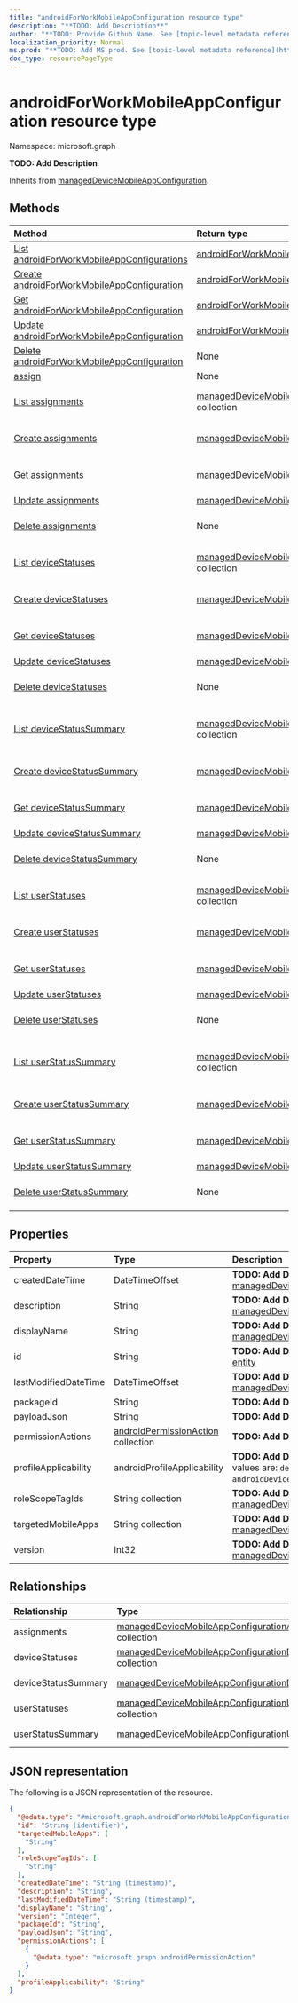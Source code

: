 ```yaml
---
title: "androidForWorkMobileAppConfiguration resource type"
description: "**TODO: Add Description**"
author: "**TODO: Provide Github Name. See [topic-level metadata reference](https://msgo.azurewebsites.net/add/document/guidelines/metadata.html#topic-level-metadata)**"
localization_priority: Normal
ms.prod: "**TODO: Add MS prod. See [topic-level metadata reference](https://msgo.azurewebsites.net/add/document/guidelines/metadata.html#topic-level-metadata)**"
doc_type: resourcePageType
---
```


# androidForWorkMobileAppConfiguration resource type

Namespace: microsoft.graph

**TODO: Add Description**


Inherits from [managedDeviceMobileAppConfiguration](../resources/manageddevicemobileappconfiguration.md).

## Methods
|Method|Return type|Description|
|:---|:---|:---|
|[List androidForWorkMobileAppConfigurations](../api/intune-androidforworkmobileappconfiguration-list.md)|[androidForWorkMobileAppConfiguration](../resources/intune-androidforworkmobileappconfiguration.md) collection|Get a list of the [androidForWorkMobileAppConfiguration](../resources/androidforworkmobileappconfiguration.md) objects and their properties.|
|[Create androidForWorkMobileAppConfiguration](../api/intune-androidforworkmobileappconfiguration-create.md)|[androidForWorkMobileAppConfiguration](../resources/intune-androidforworkmobileappconfiguration.md)|Create a new [androidForWorkMobileAppConfiguration](../resources/intune-androidforworkmobileappconfiguration.md) object.|
|[Get androidForWorkMobileAppConfiguration](../api/intune-androidforworkmobileappconfiguration-get.md)|[androidForWorkMobileAppConfiguration](../resources/intune-androidforworkmobileappconfiguration.md)|Read the properties and relationships of an [androidForWorkMobileAppConfiguration](../resources/intune-androidforworkmobileappconfiguration.md) object.|
|[Update androidForWorkMobileAppConfiguration](../api/intune-androidforworkmobileappconfiguration-update.md)|[androidForWorkMobileAppConfiguration](../resources/intune-androidforworkmobileappconfiguration.md)|Update the properties of an [androidForWorkMobileAppConfiguration](../resources/intune-androidforworkmobileappconfiguration.md) object.|
|[Delete androidForWorkMobileAppConfiguration](../api/intune-androidforworkmobileappconfiguration-delete.md)|None|Deletes an [androidForWorkMobileAppConfiguration](../resources/intune-androidforworkmobileappconfiguration.md) object.|
|[assign](../api/intune-androidforworkmobileappconfiguration-assign.md)|None|**TODO: Add Description**|
|[List assignments](../api/intune-androidforworkmobileappconfiguration-list-assignments.md)|[managedDeviceMobileAppConfigurationAssignment](../resources/intune-manageddevicemobileappconfigurationassignment.md) collection|Get the managedDeviceMobileAppConfigurationAssignment resources from the assignments navigation property.|
|[Create assignments](../api/intune-androidforworkmobileappconfiguration-post-assignments.md)|[managedDeviceMobileAppConfigurationAssignment](../resources/intune-manageddevicemobileappconfigurationassignment.md)|Create a new managedDeviceMobileAppConfigurationAssignment object.|
|[Get assignments](../api/intune-androidforworkmobileappconfiguration-get-manageddevicemobileappconfigurationassignment.md)|[managedDeviceMobileAppConfigurationAssignment](../resources/intune-manageddevicemobileappconfigurationassignment.md)|Read the properties and relationships of a [managedDeviceMobileAppConfigurationAssignment](../resources/intune-manageddevicemobileappconfigurationassignment.md) object.|
|[Update assignments](../api/intune-androidforworkmobileappconfiguration-update-assignments.md)|[managedDeviceMobileAppConfigurationAssignment](../resources/intune-manageddevicemobileappconfigurationassignment.md)|Update the properties of an assignments object.|
|[Delete assignments](../api/intune-androidforworkmobileappconfiguration-delete-assignments.md)|None|Delete a [managedDeviceMobileAppConfigurationAssignment](../resources/intune-manageddevicemobileappconfigurationassignment.md) object.|
|[List deviceStatuses](../api/intune-androidforworkmobileappconfiguration-list-devicestatuses.md)|[managedDeviceMobileAppConfigurationDeviceStatus](../resources/intune-manageddevicemobileappconfigurationdevicestatus.md) collection|Get the managedDeviceMobileAppConfigurationDeviceStatus resources from the deviceStatuses navigation property.|
|[Create deviceStatuses](../api/intune-androidforworkmobileappconfiguration-post-devicestatuses.md)|[managedDeviceMobileAppConfigurationDeviceStatus](../resources/intune-manageddevicemobileappconfigurationdevicestatus.md)|Create a new managedDeviceMobileAppConfigurationDeviceStatus object.|
|[Get deviceStatuses](../api/intune-androidforworkmobileappconfiguration-get-manageddevicemobileappconfigurationdevicestatus.md)|[managedDeviceMobileAppConfigurationDeviceStatus](../resources/intune-manageddevicemobileappconfigurationdevicestatus.md)|Read the properties and relationships of a [managedDeviceMobileAppConfigurationDeviceStatus](../resources/intune-manageddevicemobileappconfigurationdevicestatus.md) object.|
|[Update deviceStatuses](../api/intune-androidforworkmobileappconfiguration-update-devicestatuses.md)|[managedDeviceMobileAppConfigurationDeviceStatus](../resources/intune-manageddevicemobileappconfigurationdevicestatus.md)|Update the properties of a deviceStatuses object.|
|[Delete deviceStatuses](../api/intune-androidforworkmobileappconfiguration-delete-devicestatuses.md)|None|Delete a [managedDeviceMobileAppConfigurationDeviceStatus](../resources/intune-manageddevicemobileappconfigurationdevicestatus.md) object.|
|[List deviceStatusSummary](../api/intune-androidforworkmobileappconfiguration-list-devicestatussummary.md)|[managedDeviceMobileAppConfigurationDeviceSummary](../resources/intune-manageddevicemobileappconfigurationdevicesummary.md) collection|Get the managedDeviceMobileAppConfigurationDeviceSummary resources from the deviceStatusSummary navigation property.|
|[Create deviceStatusSummary](../api/intune-androidforworkmobileappconfiguration-post-devicestatussummary.md)|[managedDeviceMobileAppConfigurationDeviceSummary](../resources/intune-manageddevicemobileappconfigurationdevicesummary.md)|Create a new managedDeviceMobileAppConfigurationDeviceSummary object.|
|[Get deviceStatusSummary](../api/intune-androidforworkmobileappconfiguration-get-manageddevicemobileappconfigurationdevicesummary.md)|[managedDeviceMobileAppConfigurationDeviceSummary](../resources/intune-manageddevicemobileappconfigurationdevicesummary.md)|Read the properties and relationships of a [managedDeviceMobileAppConfigurationDeviceSummary](../resources/intune-manageddevicemobileappconfigurationdevicesummary.md) object.|
|[Update deviceStatusSummary](../api/intune-androidforworkmobileappconfiguration-update-devicestatussummary.md)|[managedDeviceMobileAppConfigurationDeviceSummary](../resources/intune-manageddevicemobileappconfigurationdevicesummary.md)|Update the properties of a deviceStatusSummary object.|
|[Delete deviceStatusSummary](../api/intune-androidforworkmobileappconfiguration-delete-devicestatussummary.md)|None|Delete a [managedDeviceMobileAppConfigurationDeviceSummary](../resources/intune-manageddevicemobileappconfigurationdevicesummary.md) object.|
|[List userStatuses](../api/intune-androidforworkmobileappconfiguration-list-userstatuses.md)|[managedDeviceMobileAppConfigurationUserStatus](../resources/intune-manageddevicemobileappconfigurationuserstatus.md) collection|Get the managedDeviceMobileAppConfigurationUserStatus resources from the userStatuses navigation property.|
|[Create userStatuses](../api/intune-androidforworkmobileappconfiguration-post-userstatuses.md)|[managedDeviceMobileAppConfigurationUserStatus](../resources/intune-manageddevicemobileappconfigurationuserstatus.md)|Create a new managedDeviceMobileAppConfigurationUserStatus object.|
|[Get userStatuses](../api/intune-androidforworkmobileappconfiguration-get-manageddevicemobileappconfigurationuserstatus.md)|[managedDeviceMobileAppConfigurationUserStatus](../resources/intune-manageddevicemobileappconfigurationuserstatus.md)|Read the properties and relationships of a [managedDeviceMobileAppConfigurationUserStatus](../resources/intune-manageddevicemobileappconfigurationuserstatus.md) object.|
|[Update userStatuses](../api/intune-androidforworkmobileappconfiguration-update-userstatuses.md)|[managedDeviceMobileAppConfigurationUserStatus](../resources/intune-manageddevicemobileappconfigurationuserstatus.md)|Update the properties of a userStatuses object.|
|[Delete userStatuses](../api/intune-androidforworkmobileappconfiguration-delete-userstatuses.md)|None|Delete a [managedDeviceMobileAppConfigurationUserStatus](../resources/intune-manageddevicemobileappconfigurationuserstatus.md) object.|
|[List userStatusSummary](../api/intune-androidforworkmobileappconfiguration-list-userstatussummary.md)|[managedDeviceMobileAppConfigurationUserSummary](../resources/intune-manageddevicemobileappconfigurationusersummary.md) collection|Get the managedDeviceMobileAppConfigurationUserSummary resources from the userStatusSummary navigation property.|
|[Create userStatusSummary](../api/intune-androidforworkmobileappconfiguration-post-userstatussummary.md)|[managedDeviceMobileAppConfigurationUserSummary](../resources/intune-manageddevicemobileappconfigurationusersummary.md)|Create a new managedDeviceMobileAppConfigurationUserSummary object.|
|[Get userStatusSummary](../api/intune-androidforworkmobileappconfiguration-get-manageddevicemobileappconfigurationusersummary.md)|[managedDeviceMobileAppConfigurationUserSummary](../resources/intune-manageddevicemobileappconfigurationusersummary.md)|Read the properties and relationships of a [managedDeviceMobileAppConfigurationUserSummary](../resources/intune-manageddevicemobileappconfigurationusersummary.md) object.|
|[Update userStatusSummary](../api/intune-androidforworkmobileappconfiguration-update-userstatussummary.md)|[managedDeviceMobileAppConfigurationUserSummary](../resources/intune-manageddevicemobileappconfigurationusersummary.md)|Update the properties of a userStatusSummary object.|
|[Delete userStatusSummary](../api/intune-androidforworkmobileappconfiguration-delete-userstatussummary.md)|None|Delete a [managedDeviceMobileAppConfigurationUserSummary](../resources/intune-manageddevicemobileappconfigurationusersummary.md) object.|

## Properties
|Property|Type|Description|
|:---|:---|:---|
|createdDateTime|DateTimeOffset|**TODO: Add Description** Inherited from [managedDeviceMobileAppConfiguration](../resources/intune-manageddevicemobileappconfiguration.md)|
|description|String|**TODO: Add Description** Inherited from [managedDeviceMobileAppConfiguration](../resources/intune-manageddevicemobileappconfiguration.md)|
|displayName|String|**TODO: Add Description** Inherited from [managedDeviceMobileAppConfiguration](../resources/intune-manageddevicemobileappconfiguration.md)|
|id|String|**TODO: Add Description** Inherited from [entity](../resources/entity.md)|
|lastModifiedDateTime|DateTimeOffset|**TODO: Add Description** Inherited from [managedDeviceMobileAppConfiguration](../resources/intune-manageddevicemobileappconfiguration.md)|
|packageId|String|**TODO: Add Description**|
|payloadJson|String|**TODO: Add Description**|
|permissionActions|[androidPermissionAction](../resources/intune-androidpermissionaction.md) collection|**TODO: Add Description**|
|profileApplicability|androidProfileApplicability|**TODO: Add Description**. Possible values are: `default`, `androidWorkProfile`, `androidDeviceOwner`.|
|roleScopeTagIds|String collection|**TODO: Add Description** Inherited from [managedDeviceMobileAppConfiguration](../resources/intune-manageddevicemobileappconfiguration.md)|
|targetedMobileApps|String collection|**TODO: Add Description** Inherited from [managedDeviceMobileAppConfiguration](../resources/intune-manageddevicemobileappconfiguration.md)|
|version|Int32|**TODO: Add Description** Inherited from [managedDeviceMobileAppConfiguration](../resources/intune-manageddevicemobileappconfiguration.md)|

## Relationships
|Relationship|Type|Description|
|:---|:---|:---|
|assignments|[managedDeviceMobileAppConfigurationAssignment](../resources/intune-manageddevicemobileappconfigurationassignment.md) collection|**TODO: Add Description** Inherited from [managedDeviceMobileAppConfiguration](../resources/manageddevicemobileappconfiguration.md)|
|deviceStatuses|[managedDeviceMobileAppConfigurationDeviceStatus](../resources/intune-manageddevicemobileappconfigurationdevicestatus.md) collection|**TODO: Add Description** Inherited from [managedDeviceMobileAppConfiguration](../resources/manageddevicemobileappconfiguration.md)|
|deviceStatusSummary|[managedDeviceMobileAppConfigurationDeviceSummary](../resources/intune-manageddevicemobileappconfigurationdevicesummary.md)|**TODO: Add Description** Inherited from [managedDeviceMobileAppConfiguration](../resources/manageddevicemobileappconfiguration.md)|
|userStatuses|[managedDeviceMobileAppConfigurationUserStatus](../resources/intune-manageddevicemobileappconfigurationuserstatus.md) collection|**TODO: Add Description** Inherited from [managedDeviceMobileAppConfiguration](../resources/manageddevicemobileappconfiguration.md)|
|userStatusSummary|[managedDeviceMobileAppConfigurationUserSummary](../resources/intune-manageddevicemobileappconfigurationusersummary.md)|**TODO: Add Description** Inherited from [managedDeviceMobileAppConfiguration](../resources/manageddevicemobileappconfiguration.md)|

## JSON representation
The following is a JSON representation of the resource.
<!-- {
  "blockType": "resource",
  "keyProperty": "id",
  "@odata.type": "microsoft.graph.androidForWorkMobileAppConfiguration",
  "baseType": "microsoft.graph.managedDeviceMobileAppConfiguration",
  "openType": false
}
-->
``` json
{
  "@odata.type": "#microsoft.graph.androidForWorkMobileAppConfiguration",
  "id": "String (identifier)",
  "targetedMobileApps": [
    "String"
  ],
  "roleScopeTagIds": [
    "String"
  ],
  "createdDateTime": "String (timestamp)",
  "description": "String",
  "lastModifiedDateTime": "String (timestamp)",
  "displayName": "String",
  "version": "Integer",
  "packageId": "String",
  "payloadJson": "String",
  "permissionActions": [
    {
      "@odata.type": "microsoft.graph.androidPermissionAction"
    }
  ],
  "profileApplicability": "String"
}
```

